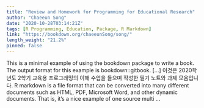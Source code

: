 ```yaml
---
title: "Review and Homework for Programming for Educational Research"
author: "Chaeeun Song"
date: "2020-10-28T03:14:21Z"
tags: [R Programming, Education, Package, R Markdown]
link: "https://bookdown.org/chaeeunSong/song/"
length_weight: "21.2%"
pinned: false
---
```


This is a minimal example of using the bookdown package to write a book. The output format for this example is bookdown::gitbook. [...] 이것은 2020학년도 2학기 교육용 프로그래밍의 이해 수업을 들으며 작성한 필기 노트와 과제 모음입니다. R markdown is a file format that can be converted into many different documents such as HTML, PDF, Microsoft Word, and other dynamic documents. That is, it’s a nice example of one source multi ...
